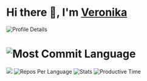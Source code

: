 # Hi there 👋, I'm [Veronika](https://t.me/verniey)

![Profile Details](https://github-profile-summary-cards.vercel.app/api/cards/profile-details?username=verniey&theme=solarized_dark)
# ![Most Commit Language](https://github-profile-summary-cards.vercel.app/api/cards/most-commit-language?username=verniey&theme=solarized_dark)
![](http://github-profile-summary-cards.vercel.app/api/cards/repos-per-language?username=verniey&theme=default)
![Repos Per Language](https://github-profile-summary-cards.vercel.app/api/cards/repos-per-language?username=verniey&theme=solarized_dark)
![Stats](https://github-profile-summary-cards.vercel.app/api/cards/stats?username=verniey&theme=solarized_dark)
![Productive Time](https://github-profile-summary-cards.vercel.app/api/cards/productive-time?username=verniey&theme=solarized_dark)
